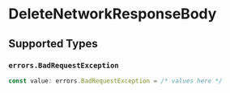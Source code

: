 # DeleteNetworkResponseBody


## Supported Types

### `errors.BadRequestException`

```typescript
const value: errors.BadRequestException = /* values here */
```

